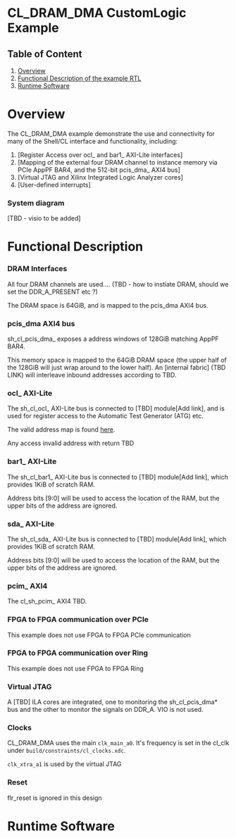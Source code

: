 # CL_DRAM_DMA CustomLogic Example

## Table of Content

1. [Overview](#overview)
2. [Functional Description of the example RTL](#functionalDescription)
3. [Runtime Software](#runtmieSoftware)


<a name="overview"></a>
# Overview  

The CL_DRAM_DMA example demonstrate the use and connectivity for many of the Shell/CL interface and functionality, including:

1) [Register Access over ocl_ and bar1_ AXI-Lite interfaces]  
2) [Mapping of the external four DRAM channel to instance memory via PCIe AppPF BAR4, and the 512-bit pcis_dma_ AXI4 bus]
3) [Virtual JTAG and Xilinx Integrated Logic Analyzer cores]
4) [User-defined interrupts]

### System diagram  

[TBD - visio to be added]

  
  
  
<a name="functionalDescription"></a>
# Functional Description

### DRAM Interfaces

All four DRAM channels are used.... (TBD - how to instiate DRAM, should we set the DDR_A_PRESENT etc ?)

The DRAM space is 64GiB, and is mapped to the pcis_dma AXI4 bus.

### pcis_dma AXI4 bus

sh_cl_pcis_dma_ exposes a address windows of 128GiB matching AppPF BAR4.

This memory space is mapped to the 64GiB DRAM space (the upper half of the 128GiB will just wrap around to the lower half). An [internal fabric] (TBD LINK) will interleave inbound addresses according to TBD.


### ocl_ AXI-Lite

The sh_cl_ocl_ AXI-Lite bus is connected to [TBD] module[Add link], and is used for register access to the Automatic Test Generator (ATG) etc.

The valid address map is found [here](./TBD).

Any access invalid address with return TBD


### bar1_ AXI-Lite

The sh_cl_bar1_ AXI-Lite bus is connected to [TBD] module[Add link], which provides 1KiB of scratch RAM.

Address bits [9:0] will be used to access the location of the RAM, but the upper bits of the address are ignored.


### sda_ AXI-Lite

The sh_cl_sda_ AXI-Lite bus is connected to [TBD] module[Add link], which provides 1KiB of scratch RAM.

Address bits [9:0] will be used to access the location of the RAM, but the upper bits of the address are ignored.


### pcim_ AXI4

The cl_sh_pcim_  AXI4 TBD.


### FPGA to FPGA communication over PCIe

This example does not use FPGA to FPGA PCIe communication

### FPGA to FPGA communication over Ring

This example does not use FPGA to FPGA Ring


### Virtual JTAG

A [TBD] ILA cores are integrated, one to monitoring the sh_cl_pcis_dma\* bus and the other to monitor the signals on DDR_A.
VIO is not used.

### Clocks

CL_DRAM_DMA uses the main `clk_main_a0`.  It's frequency is set in the cl_clk under `build/constraints/cl_clocks.xdc`.

`clk_xtra_a1` is used by the virtual JTAG

### Reset

flr_reset is ignored in this design
  
  
  


<a name="runtimeSoftware"></a>
# Runtime Software


